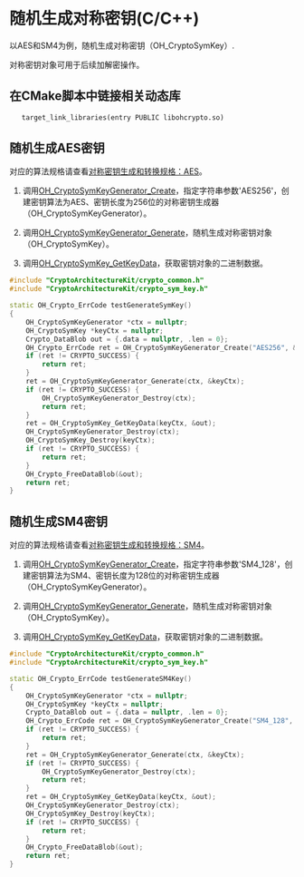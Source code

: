 # 随机生成对称密钥(C/C++)


以AES和SM4为例，随机生成对称密钥（OH_CryptoSymKey）.

对称密钥对象可用于后续加解密操作。

## 在CMake脚本中链接相关动态库
```txt
   target_link_libraries(entry PUBLIC libohcrypto.so)
```

## 随机生成AES密钥

对应的算法规格请查看[对称密钥生成和转换规格：AES](crypto-sym-key-generation-conversion-spec.md#aes)。

1. 调用[OH_CryptoSymKeyGenerator_Create](../../reference/apis-crypto-architecture-kit/_crypto_sym_key_api.md#oh_cryptosymkeygenerator_create)，指定字符串参数'AES256'，创建密钥算法为AES、密钥长度为256位的对称密钥生成器（OH_CryptoSymKeyGenerator）。

2. 调用[OH_CryptoSymKeyGenerator_Generate](../../reference/apis-crypto-architecture-kit/_crypto_sym_key_api.md#oh_cryptosymkeygenerator_generate)，随机生成对称密钥对象（OH_CryptoSymKey）。

3. 调用[OH_CryptoSymKey_GetKeyData](../../reference/apis-crypto-architecture-kit/_crypto_sym_key_api.md#oh_cryptosymkey_getkeydata)，获取密钥对象的二进制数据。


```c++
#include "CryptoArchitectureKit/crypto_common.h"
#include "CryptoArchitectureKit/crypto_sym_key.h"

static OH_Crypto_ErrCode testGenerateSymKey()
{
    OH_CryptoSymKeyGenerator *ctx = nullptr;
    OH_CryptoSymKey *keyCtx = nullptr;
    Crypto_DataBlob out = {.data = nullptr, .len = 0};
    OH_Crypto_ErrCode ret = OH_CryptoSymKeyGenerator_Create("AES256", &ctx);
    if (ret != CRYPTO_SUCCESS) {
        return ret;
    }
    ret = OH_CryptoSymKeyGenerator_Generate(ctx, &keyCtx);
    if (ret != CRYPTO_SUCCESS) {
        OH_CryptoSymKeyGenerator_Destroy(ctx);
        return ret;
    }
    ret = OH_CryptoSymKey_GetKeyData(keyCtx, &out);
    OH_CryptoSymKeyGenerator_Destroy(ctx);
    OH_CryptoSymKey_Destroy(keyCtx);
    if (ret != CRYPTO_SUCCESS) {
        return ret;
    }
    OH_Crypto_FreeDataBlob(&out);
    return ret;
}
```

## 随机生成SM4密钥

对应的算法规格请查看[对称密钥生成和转换规格：SM4](crypto-sym-key-generation-conversion-spec.md#sm4)。

1. 调用[OH_CryptoSymKeyGenerator_Create](../../reference/apis-crypto-architecture-kit/_crypto_sym_key_api.md#oh_cryptosymkeygenerator_create)，指定字符串参数'SM4_128'，创建密钥算法为SM4、密钥长度为128位的对称密钥生成器（OH_CryptoSymKeyGenerator）。

2. 调用[OH_CryptoSymKeyGenerator_Generate](../../reference/apis-crypto-architecture-kit/_crypto_sym_key_api.md#oh_cryptosymkeygenerator_generate)，随机生成对称密钥对象（OH_CryptoSymKey）。

3. 调用[OH_CryptoSymKey_GetKeyData](../../reference/apis-crypto-architecture-kit/_crypto_sym_key_api.md#oh_cryptosymkey_getkeydata)，获取密钥对象的二进制数据。


```c++
#include "CryptoArchitectureKit/crypto_common.h"
#include "CryptoArchitectureKit/crypto_sym_key.h"

static OH_Crypto_ErrCode testGenerateSM4Key()
{
    OH_CryptoSymKeyGenerator *ctx = nullptr;
    OH_CryptoSymKey *keyCtx = nullptr;
    Crypto_DataBlob out = {.data = nullptr, .len = 0};
    OH_Crypto_ErrCode ret = OH_CryptoSymKeyGenerator_Create("SM4_128", &ctx);
    if (ret != CRYPTO_SUCCESS) {
        return ret;
    }
    ret = OH_CryptoSymKeyGenerator_Generate(ctx, &keyCtx);
    if (ret != CRYPTO_SUCCESS) {
        OH_CryptoSymKeyGenerator_Destroy(ctx);
        return ret;
    }
    ret = OH_CryptoSymKey_GetKeyData(keyCtx, &out);
    OH_CryptoSymKeyGenerator_Destroy(ctx);
    OH_CryptoSymKey_Destroy(keyCtx);
    if (ret != CRYPTO_SUCCESS) {
        return ret;
    }
    OH_Crypto_FreeDataBlob(&out);
    return ret;
}
```
